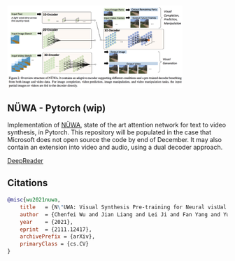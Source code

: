 <img src="./nuwa.png" width="400px"></img>

## NÜWA - Pytorch (wip)

Implementation of <a href="https://arxiv.org/abs/2111.12417">NÜWA</a>, state of the art attention network for text to video synthesis, in Pytorch. This repository will be populated in the case that Microsoft does not open source the code by end of December. It may also contain an extension into video and audio, using a dual decoder approach.

<a href="https://www.youtube.com/watch?v=C9CTnZJ9ZE0">DeepReader</a>

## Citations

```bibtex
@misc{wu2021nuwa,
    title   = {N\"UWA: Visual Synthesis Pre-training for Neural visUal World creAtion}, 
    author  = {Chenfei Wu and Jian Liang and Lei Ji and Fan Yang and Yuejian Fang and Daxin Jiang and Nan Duan},
    year    = {2021},
    eprint  = {2111.12417},
    archivePrefix = {arXiv},
    primaryClass = {cs.CV}
}
```
